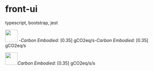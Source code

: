 # front-ui
typescript, bootstrap, jest


<picture><image width="40" height="40" src="https://if.greensoftware.foundation/img/logo.svg"></picture> -<span style="color:#green">*Carbon Embodied:* [0.35] gCO2eq/s</span>-<span style="color:#green">*Carbon Embodied:* [0.35] gCO2eq/s</span>

<image width="40" height="40" src="https://if.greensoftware.foundation/img/logo.svg"><span style="color:#green">*Carbon Embodied:* [0.35] gCO2eq/s/s</span>
